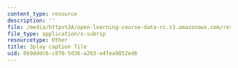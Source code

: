 ```yaml
---
content_type: resource
description: ''
file: /media/https%3A/open-learning-course-data-rc.s3.amazonaws.com/res-3-003-learn-to-build-your-own-videogame-with-the-unity-game-engine-and-microsoft-kinect-january-iap-2017/8b9dddc6c8705d36a263e4fea9852ed6_apbCAHH7Ml4.vtt
file_type: application/x-subrip
resourcetype: Other
title: 3play caption file
uid: 8b9dddc6-c870-5d36-a263-e4fea9852ed6
---
```

